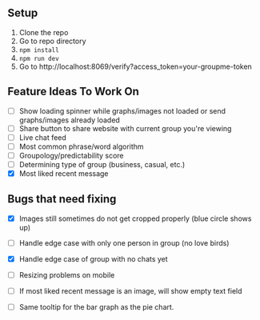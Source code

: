 ## Setup
1. Clone the repo
2. Go to repo directory
3. `npm install`
4. `npm run dev`
5. Go to http://localhost:8069/verify?access_token=your-groupme-token

## Feature Ideas To Work On
- [ ] Show loading spinner while graphs/images not loaded or send graphs/images already loaded
- [ ] Share button to share website with current group you're viewing
- [ ] Live chat feed
- [ ] Most common phrase/word algorithm
- [ ] Groupology/predictability score
- [ ] Determining type of group (business, casual, etc.)
- [x] Most liked recent message

## Bugs that need fixing
- [x] Images still sometimes do not get cropped properly (blue circle shows up)
- [ ] Handle edge case with only one person in group (no love birds)
- [x] Handle edge case of group with no chats yet
- [ ] Resizing problems on mobile
- [ ] If most liked recent message is an image, will show empty text field
- [ ] Same tooltip for the bar graph as the pie chart.

